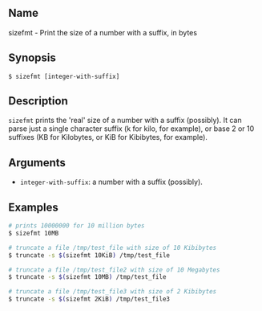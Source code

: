 ## Name

sizefmt - Print the size of a number with a suffix, in bytes

## Synopsis

```**sh
$ sizefmt [integer-with-suffix]
```

## Description

`sizefmt` prints the 'real' size of a number with a suffix (possibly).
It can parse just a single character suffix (k for kilo, for example), or base 2 or 10
suffixes (KB for Kilobytes, or KiB for Kibibytes, for example).

## Arguments

* `integer-with-suffix`: a number with a suffix (possibly).

## Examples

```sh
# prints 10000000 for 10 million bytes
$ sizefmt 10MB

# truncate a file /tmp/test_file with size of 10 Kibibytes
$ truncate -s $(sizefmt 10KiB) /tmp/test_file

# truncate a file /tmp/test_file2 with size of 10 Megabytes
$ truncate -s $(sizefmt 10MB) /tmp/test_file

# truncate a file /tmp/test_file3 with size of 2 Kibibytes
$ truncate -s $(sizefmt 2KiB) /tmp/test_file3
```
